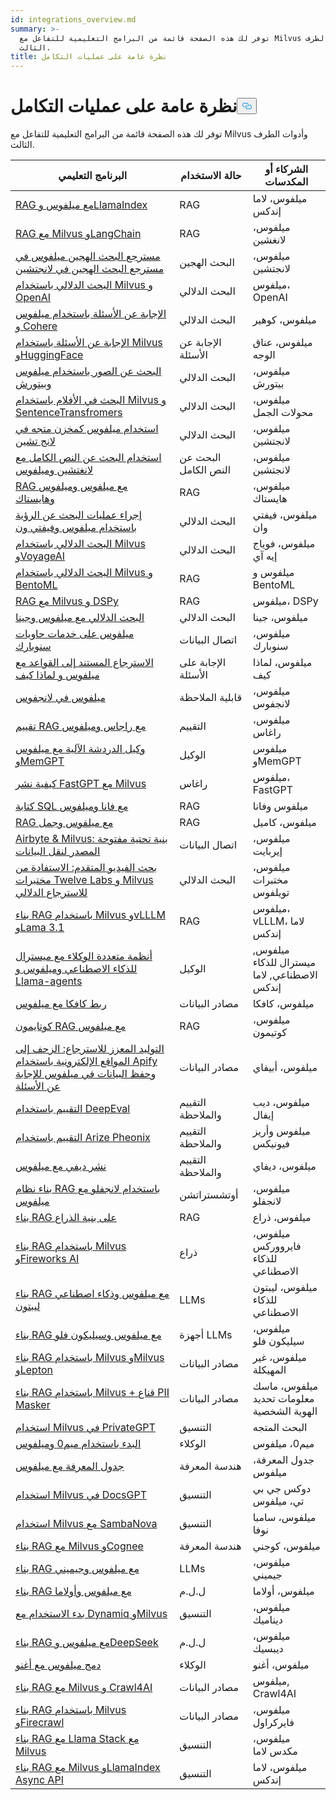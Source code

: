 ```yaml
---
id: integrations_overview.md
summary: >-
  توفر لك هذه الصفحة قائمة من البرامج التعليمية للتفاعل مع Milvus وأدوات الطرف
  الثالث.
title: نظرة عامة على عمليات التكامل
---
```

<h1 id="Integrations-Overview" class="common-anchor-header">نظرة عامة على عمليات التكامل<button data-href="#Integrations-Overview" class="anchor-icon" translate="no">
      <svg translate="no"
        aria-hidden="true"
        focusable="false"
        height="20"
        version="1.1"
        viewBox="0 0 16 16"
        width="16"
      >
        <path
          fill="#0092E4"
          fill-rule="evenodd"
          d="M4 9h1v1H4c-1.5 0-3-1.69-3-3.5S2.55 3 4 3h4c1.45 0 3 1.69 3 3.5 0 1.41-.91 2.72-2 3.25V8.59c.58-.45 1-1.27 1-2.09C10 5.22 8.98 4 8 4H4c-.98 0-2 1.22-2 2.5S3 9 4 9zm9-3h-1v1h1c1 0 2 1.22 2 2.5S13.98 12 13 12H9c-.98 0-2-1.22-2-2.5 0-.83.42-1.64 1-2.09V6.25c-1.09.53-2 1.84-2 3.25C6 11.31 7.55 13 9 13h4c1.45 0 3-1.69 3-3.5S14.5 6 13 6z"
        ></path>
      </svg>
    </button></h1><p>توفر لك هذه الصفحة قائمة من البرامج التعليمية للتفاعل مع Milvus وأدوات الطرف الثالث.</p>
<table>
<thead>
<tr><th>البرنامج التعليمي</th><th>حالة الاستخدام</th><th>الشركاء أو المكدسات</th></tr>
</thead>
<tbody>
<tr><td><a href="/docs/ar/integrate_with_llamaindex.md">RAG مع ميلفوس وLlamaIndex</a></td><td>RAG</td><td>ميلفوس، لاما إندكس</td></tr>
<tr><td><a href="/docs/ar/integrate_with_langchain.md">RAG مع Milvus وLangChain</a></td><td>RAG</td><td>ميلفوس، لانغشين</td></tr>
<tr><td><a href="/docs/ar/milvus_hybrid_search_retriever.md">مسترجع البحث الهجين ميلفوس في مسترجع البحث الهجين في لانجتشين</a></td><td>البحث الهجين</td><td>ميلفوس، لانجتشين</td></tr>
<tr><td><a href="/docs/ar/integrate_with_openai.md">البحث الدلالي باستخدام Milvus و OpenAI</a></td><td>البحث الدلالي</td><td>ميلفوس، OpenAI</td></tr>
<tr><td><a href="/docs/ar/integrate_with_cohere.md">الإجابة عن الأسئلة باستخدام ميلفوس و Cohere</a></td><td>البحث الدلالي</td><td>ميلفوس، كوهير</td></tr>
<tr><td><a href="/docs/ar/integrate_with_hugging-face.md">الإجابة عن الأسئلة باستخدام Milvus وHuggingFace</a></td><td>الإجابة عن الأسئلة</td><td>ميلفوس، عناق الوجه</td></tr>
<tr><td><a href="/docs/ar/integrate_with_pytorch.md">البحث عن الصور باستخدام ميلفوس وبيتورش</a></td><td>البحث الدلالي</td><td>ميلفوس، بيتورش</td></tr>
<tr><td><a href="/docs/ar/integrate_with_sentencetransformers.md">البحث في الأفلام باستخدام Milvus و SentenceTransfromers</a></td><td>البحث الدلالي</td><td>ميلفوس، محولات الجمل</td></tr>
<tr><td><a href="/docs/ar/basic_usage_langchain.md">استخدام ميلفوس كمخزن متجه في لانج تشين</a></td><td>البحث الدلالي</td><td>ميلفوس، لانجتشين</td></tr>
<tr><td><a href="/docs/ar/full_text_search_with_langchain.md">استخدام البحث عن النص الكامل مع لانغتشين وميلفوس</a></td><td>البحث عن النص الكامل</td><td>ميلفوس، لانجتشين</td></tr>
<tr><td><a href="/docs/ar/integrate_with_haystack.md">RAG مع ميلفوس وميلفوس وهايستاك</a></td><td>RAG</td><td>ميلفوس، هايستاك</td></tr>
<tr><td><a href="/docs/ar/integrate_with_voxel51.md">إجراء عمليات البحث عن الرؤية باستخدام ميلفوس وفيفتي ون</a></td><td>البحث الدلالي</td><td>ميلفوس، فيفتي وان</td></tr>
<tr><td><a href="/docs/ar/integrate_with_voyageai.md">البحث الدلالي باستخدام Milvus وVoyageAI</a></td><td>البحث الدلالي</td><td>ميلفوس، فوياج إيه آي</td></tr>
<tr><td><a href="/docs/ar/integrate_with_bentoml.md">البحث الدلالي باستخدام Milvus و BentoML</a></td><td>RAG</td><td>ميلفوس و BentoML</td></tr>
<tr><td><a href="/docs/ar/integrate_with_dspy.md">RAG مع Milvus و DSPy</a></td><td>RAG</td><td>ميلفوس، DSPy</td></tr>
<tr><td><a href="/docs/ar/integrate_with_jina.md">البحث الدلالي مع ميلفوس وجينا</a></td><td>البحث الدلالي</td><td>ميلفوس، جينا</td></tr>
<tr><td><a href="/docs/ar/integrate_with_snowpark.md">ميلفوس على خدمات حاويات سنوبارك</a></td><td>اتصال البيانات</td><td>ميلفوس، سنوبارك</td></tr>
<tr><td><a href="/docs/ar/integrate_with_whyhow.md">الاسترجاع المستند إلى القواعد مع ميلفوس و لماذا كيف</a></td><td>الإجابة على الأسئلة</td><td>ميلفوس، لماذا كيف</td></tr>
<tr><td><a href="/docs/ar/integrate_with_langfuse.md">ميلفوس في لانجفوس</a></td><td>قابلية الملاحظة</td><td>ميلفوس، لانجفوس</td></tr>
<tr><td><a href="/docs/ar/integrate_with_ragas.md">تقييم RAG مع راجاس وميلفوس</a></td><td>التقييم</td><td>ميلفوس، راغاس</td></tr>
<tr><td><a href="/docs/ar/integrate_with_memgpt.md">وكيل الدردشة الآلية مع ميلفوس وMemGPT</a></td><td>الوكيل</td><td>ميلفوس وMemGPT</td></tr>
<tr><td><a href="/docs/ar/integrate_with_fastgpt.md">كيفية نشر FastGPT مع Milvus</a></td><td>راغاس</td><td>ميلفوس، FastGPT</td></tr>
<tr><td><a href="/docs/ar/integrate_with_vanna.md">كتابة SQL مع فانا وميلفوس</a></td><td>RAG</td><td>ميلفوس وفانا</td></tr>
<tr><td><a href="/docs/ar/integrate_with_camel.md">RAG مع ميلفوس وجمل</a></td><td>RAG</td><td>ميلفوس، كاميل</td></tr>
<tr><td><a href="/docs/ar/integrate_with_airbyte.md">Airbyte &amp; Milvus: بنية تحتية مفتوحة المصدر لنقل البيانات</a></td><td>اتصال البيانات</td><td>ميلفوس، إيربايت</td></tr>
<tr><td><a href="/docs/ar/video_search_with_twelvelabs_and_milvus.md">بحث الفيديو المتقدم: الاستفادة من مختبرات Twelve Labs و Milvus للاسترجاع الدلالي</a></td><td>البحث الدلالي</td><td>ميلفوس، مختبرات تويلفوس</td></tr>
<tr><td><a href="/docs/ar/milvus_rag_with_vllm.md">بناء RAG باستخدام Milvus وvLLLM وLama 3.1</a></td><td>RAG</td><td>ميلفوس، vLLLM، لاما إندكس</td></tr>
<tr><td><a href="/docs/ar/llama_agents_metadata.md">أنظمة متعددة الوكلاء مع ميسترال للذكاء الاصطناعي وميلفوس و Llama-agents</a></td><td>الوكيل</td><td>ميلفوس, ميسترال للذكاء الاصطناعي, لاما إندكس</td></tr>
<tr><td><a href="/docs/ar/kafka-connect-milvus.md">ربط كافكا مع ميلفوس</a></td><td>مصادر البيانات</td><td>ميلفوس، كافكا</td></tr>
<tr><td><a href="/docs/ar/kotaemon_with_milvus.md">كوتايمون RAG مع ميلفوس</a></td><td>RAG</td><td>ميلفوس، كوتيمون</td></tr>
<tr><td><a href="/docs/ar/apify_milvus_rag.md">التوليد المعزز للاسترجاع: الزحف إلى المواقع الإلكترونية باستخدام Apify وحفظ البيانات في ميلفوس للإجابة عن الأسئلة</a></td><td>مصادر البيانات</td><td>ميلفوس، أبيفاي</td></tr>
<tr><td><a href="/docs/ar/evaluation_with_deepeval.md">التقييم باستخدام DeepEval</a></td><td>التقييم والملاحظة</td><td>ميلفوس، ديب إيفال</td></tr>
<tr><td><a href="/docs/ar/evaluation_with_phoenix.md">التقييم باستخدام Arize Pheonix</a></td><td>التقييم والملاحظة</td><td>ميلفوس وأريز فيونيكس</td></tr>
<tr><td><a href="/docs/ar/dify_with_milvus.md">نشر ديفي مع ميلفوس</a></td><td>التقييم والملاحظة</td><td>ميلفوس، ديفاي</td></tr>
<tr><td><a href="/docs/ar/rag_with_langflow.md">بناء نظام RAG باستخدام لانجفلو مع ميلفوس</a></td><td>أوتشستراتشن</td><td>ميلفوس، لانجفلو</td></tr>
<tr><td><a href="/docs/ar/build_rag_on_arm.md">بناء RAG على بنية الذراع</a></td><td>RAG</td><td>ميلفوس، ذراع</td></tr>
<tr><td><a href="/docs/ar/build_RAG_with_milvus_and_fireworks.md">بناء RAG باستخدام Milvus وFireworks AI</a></td><td>ذراع</td><td>ميلفوس، فايرووركس للذكاء الاصطناعي</td></tr>
<tr><td><a href="/docs/ar/build_RAG_with_milvus_and_lepton.md">بناء RAG مع ميلفوس وذكاء اصطناعي ليبتون</a></td><td>LLMs</td><td>ميلفوس، ليبتون للذكاء الاصطناعي</td></tr>
<tr><td><a href="/docs/ar/build_RAG_with_milvus_and_siliconflow">بناء RAG مع ميلفوس وسيليكون فلو</a></td><td>أجهزة LLMs</td><td>ميلفوس، سيليكون فلو</td></tr>
<tr><td><a href="/docs/ar/rag_with_milvus_and_unstructured.md">بناء RAG باستخدام Milvus وMilvus وLepton</a></td><td>مصادر البيانات</td><td>ميلفوس، غير المهيكلة</td></tr>
<tr><td><a href="/docs/ar/RAG_with_pii_and_milvus.md">بناء RAG باستخدام Milvus + قناع PII Masker</a></td><td>مصادر البيانات</td><td>ميلفوس، ماسك معلومات تحديد الهوية الشخصية</td></tr>
<tr><td><a href="/docs/ar/use_milvus_in_private_gpt.md">استخدام Milvus في PrivateGPT</a></td><td>التنسيق</td><td>البحث المتجه</td></tr>
<tr><td><a href="/docs/ar/quickstart_mem0_with_milvus.md">البدء باستخدام ميم0 وميلفوس</a></td><td>الوكلاء</td><td>ميم0، ميلفوس</td></tr>
<tr><td><a href="/docs/ar/knowledge_table_with_milvus.md">جدول المعرفة مع ميلفوس</a></td><td>هندسة المعرفة</td><td>جدول المعرفة، ميلفوس</td></tr>
<tr><td><a href="/docs/ar/use_milvus_in_docsgpt.md">استخدام Milvus في DocsGPT</a></td><td>التنسيق</td><td>دوكس جي بي تي، ميلفوس</td></tr>
<tr><td><a href="/docs/ar/use_milvus_with_sambanova.md">استخدام Milvus مع SambaNova</a></td><td>التنسيق</td><td>ميلفوس، سامبا نوفا</td></tr>
<tr><td><a href="/docs/ar/build_RAG_with_milvus_and_cognee.md">بناء RAG مع Milvus وCognee</a></td><td>هندسة المعرفة</td><td>ميلفوس، كوجني</td></tr>
<tr><td><a href="/docs/ar/build_RAG_with_milvus_and_gemini.md">بناء RAG مع ميلفوس وجيميني</a></td><td>LLMs</td><td>ميلفوس، جيميني</td></tr>
<tr><td><a href="/docs/ar/build_RAG_with_milvus_and_ollama.md">بناء RAG مع ميلفوس وأولاما</a></td><td>ل.ل.م</td><td>ميلفوس، أولاما</td></tr>
<tr><td><a href="/docs/ar/milvus_rag_with_dynamiq.md">بدء الاستخدام مع Dynamiq وMilvus</a></td><td>التنسيق</td><td>ميلفوس، ديناميك</td></tr>
<tr><td><a href="/docs/ar/build_RAG_with_milvus_and_deepseek.md">بناء RAG مع ميلفوس وDeepSeek</a></td><td>ل.ل.م</td><td>ميلفوس، ديبسيك</td></tr>
<tr><td><a href="/docs/ar/integrate_with_phidata.md">دمج ميلفوس مع أغنو</a></td><td>الوكلاء</td><td>ميلفوس، أغنو</td></tr>
<tr><td><a href="/docs/ar/build_RAG_with_milvus_and_crawl4ai.md">بناء RAG مع Milvus و Crawl4AI</a></td><td>مصادر البيانات</td><td>ميلفوس, Crawl4AI</td></tr>
<tr><td><a href="/docs/ar/build_RAG_with_milvus_and_firecrawl.md">بناء RAG باستخدام Milvus وFirecrawl</a></td><td>مصادر البيانات</td><td>ميلفوس، فايركراول</td></tr>
<tr><td><a href="/docs/ar/llama_stack_with_milvus.md">بناء RAG مع Llama Stack مع Milvus</a></td><td>التنسيق</td><td>ميلفوس، مكدس لاما</td></tr>
<tr><td><a href="/docs/ar/llamaindex_milvus_async.md">بناء RAG مع Milvus وLlamaIndex Async API</a></td><td>التنسيق</td><td>ميلفوس، لاما إندكس</td></tr>
</tbody>
</table>
